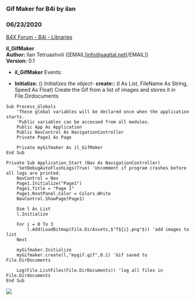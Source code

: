### Gif Maker for B4i by ilan
### 06/23/2020
[B4X Forum - B4i - Libraries](https://www.b4x.com/android/forum/threads/119373/)

**il\_GifMaker  
Author:** Ilan Tetruashvili ([EMAIL]info@sagital.net[/EMAIL])  
**Version:** 0.1  
  

- **il\_GifMaker**
Events:

- **Initialize:** ()
*Initializes the object*- **create::** (l As List, FileName As String, Speed As Float)
Create the Gif from a list of images and stores it in File.Dirdocuments
  

```B4X
Sub Process_Globals  
    'These global variables will be declared once when the application starts.  
    'Public variables can be accessed from all modules.  
    Public App As Application  
    Public NavControl As NavigationController  
    Private Page1 As Page  
    
    Private myGifmaker As il_GifMaker  
End Sub  
  
Private Sub Application_Start (Nav As NavigationController)  
    'SetDebugAutoFlushLogs(True) 'Uncomment if program crashes before all logs are printed.  
    NavControl = Nav  
    Page1.Initialize("Page1")  
    Page1.Title = "Page 1"  
    Page1.RootPanel.Color = Colors.White  
    NavControl.ShowPage(Page1)  
    
    Dim l As List  
    l.Initialize  
    
    For i = 0 To 3  
        l.Add(LoadBitmap(File.DirAssets,$"f${i}.png"$)) 'add images to list  
    Next  
    
    myGifmaker.Initialize  
    myGifmaker.create(l,"mygif.gif",0.1) 'Gif saved to File.DirDocuments  
    
    Log(File.ListFiles(File.DirDocuments)) 'log all files in File.Dirdocuments  
End Sub
```

  
  
  
  
![](https://www.b4x.com/android/forum/attachments/96084)